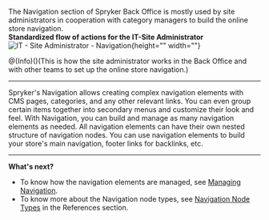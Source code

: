 The Navigation section of Spryker Back Office is mostly used by site administrators in cooperation with category managers to build the online store navigation.
</br>**Standardized flow of actions for the IT-Site Administrator**
![IT - Site Administrator - Navigation](https://spryker.s3.eu-central-1.amazonaws.com/docs/User+Guides/Back+Office+User+Guides/Navigation/IT+-+Site+Administrator+-+Navigation.png){height="" width=""}

@(Info)()(This is how the site administrator works in the Back Office and with other teams to set up the online store navigation.)
***
Spryker's Navigation allows creating complex navigation elements with CMS pages, categories, and any other relevant links. You can even group certain items together into secondary menus and customize their look and feel. With Navigation, you can build and manage as many navigation elements as needed. All navigation elements can have their own nested structure of navigation nodes. 
You can use navigation elements to build your store's main navigation, footer links for backlinks, etc. 
***
**What's next?**

* To know how the navigation elements are managed, see [Managing Navigation](https://documentation.spryker.com/v4/docs/managing-navigation).
* To know more about the Navigation node types, see [Navigation Node Types](https://documentation.spryker.com/v4/docs/navigation-node-types) in the References section.

